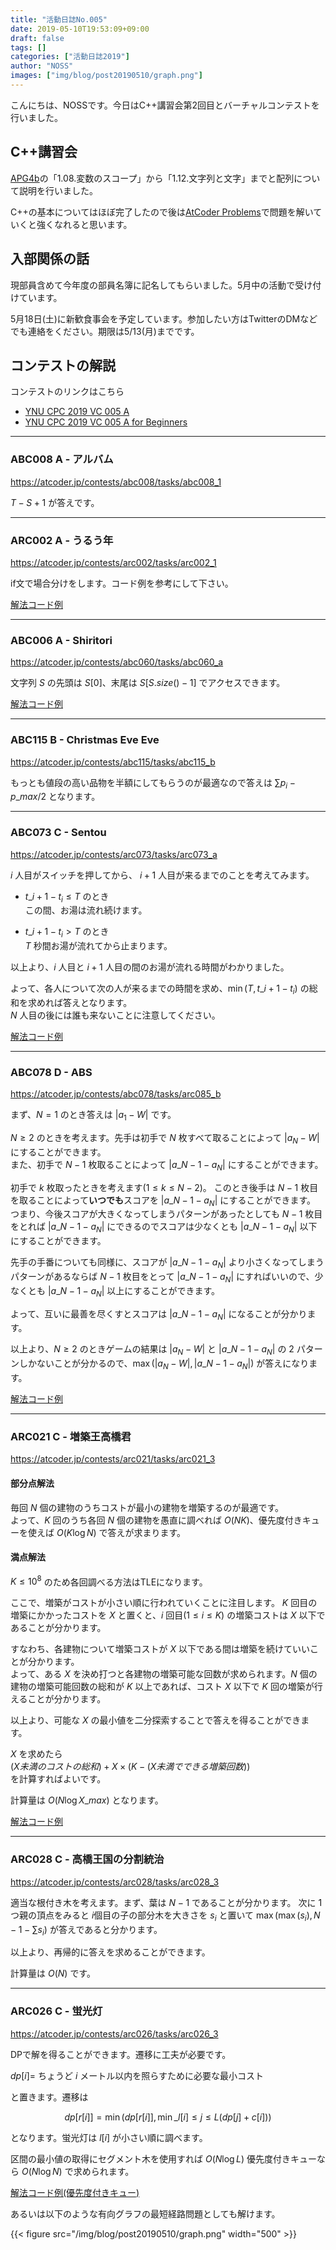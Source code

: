 ```yaml
---
title: "活動日誌No.005"
date: 2019-05-10T19:53:09+09:00
draft: false
tags: []
categories: ["活動日誌2019"]
author: "NOSS"
images: ["img/blog/post20190510/graph.png"]
---
```


こんにちは、NOSSです。今日はC++講習会第2回目とバーチャルコンテストを行いました。

<!--more-->

## C++講習会

[APG4b](https://atcoder.jp/contests/APG4b)の「1.08.変数のスコープ」から「1.12.文字列と文字」までと配列について説明を行いました。

C++の基本についてはほぼ完了したので後は[AtCoder Problems](https://kenkoooo.com/atcoder/?user=NOSS&rivals=&kind=category#/table/)で問題を解いていくと強くなれると思います。

## 入部関係の話

現部員含めて今年度の部員名簿に記名してもらいました。5月中の活動で受け付けています。

5月18日(土)に新歓食事会を予定しています。参加したい方はTwitterのDMなどでも連絡をください。期限は5/13(月)までです。

## コンテストの解説

コンテストのリンクはこちら

- [YNU CPC 2019 VC 005 A](https://not-522.appspot.com/contest/5193489985830912)  
- [YNU CPC 2019 VC 005 A for Beginners](https://not-522.appspot.com/contest/6222278903726080)

---

### ABC008 A - アルバム

https://atcoder.jp/contests/abc008/tasks/abc008_1

$T-S+1$ が答えです。

---

### ARC002 A - うるう年

https://atcoder.jp/contests/arc002/tasks/arc002_1

if文で場合分けをします。コード例を参考にして下さい。

[解法コード例](https://atcoder.jp/contests/arc002/submissions/5328828)

---

### ABC006 A - Shiritori

https://atcoder.jp/contests/abc060/tasks/abc060_a

文字列 $S$ の先頭は $S[0]$、末尾は $S[S.size()-1]$ でアクセスできます。

[解法コード例](https://atcoder.jp/contests/abc060/submissions/2207258)

---

### ABC115 B - Christmas Eve Eve

https://atcoder.jp/contests/abc115/tasks/abc115_b

もっとも値段の高い品物を半額にしてもらうのが最適なので答えは $\sum p_i - p\_{max} / 2$ となります。

---

### ABC073 C - Sentou

https://atcoder.jp/contests/arc073/tasks/arc073_a

$i$ 人目がスイッチを押してから、 $i+1$ 人目が来るまでのことを考えてみます。

- $t\_{i+1} - t_i \le T$ のとき  
    この間、お湯は流れ続けます。

- $t\_{i+1} - t_i \gt T$ のとき  
    $T$ 秒間お湯が流れてから止まります。

以上より、$i$ 人目と $i+1$ 人目の間のお湯が流れる時間がわかりました。

よって、各人について次の人が来るまでの時間を求め、$\min(T, t\_{i+1} - t_i)$ の総和を求めれば答えとなります。  
$N$ 人目の後には誰も来ないことに注意してください。

[解法コード例](https://atcoder.jp/contests/arc073/submissions/5330294)

---

### ABC078 D - ABS

https://atcoder.jp/contests/abc078/tasks/arc085_b

まず、$N=1$ のとき答えは $|a_1 - W|$ です。

$N \ge 2$ のときを考えます。先手は初手で $N$ 枚すべて取ることによって $|a_N - W|$ にすることができます。  
また、初手で $N-1$ 枚取ることによって $|a\_{N-1} - a_N|$ にすることができます。

初手で $k$ 枚取ったときを考えます($1 \le k \le N-2$)。
このとき後手は $N-1$ 枚目を取ることによって**いつでも**スコアを $|a\_{N-1} - a_N|$ にすることができます。
つまり、今後スコアが大きくなってしまうパターンがあったとしても $N-1$ 枚目をとれば $|a\_{N-1} - a_N|$ にできるのでスコアは少なくとも $|a\_{N-1} - a_N|$ 以下にすることができます。

先手の手番についても同様に、スコアが $|a\_{N-1} - a_N|$ より小さくなってしまうパターンがあるならば $N-1$ 枚目をとって $|a\_{N-1} - a_N|$ にすればいいので、少なくとも $|a\_{N-1} - a_N|$ 以上にすることができます。

よって、互いに最善を尽くすとスコアは $|a\_{N-1} - a_N|$ になることが分かります。

以上より、$N \ge 2$ のときゲームの結果は $|a_N - W|$ と $|a\_{N-1} - a_N|$ の $2$ パターンしかないことが分かるので、$\max(|a_N - W|, |a\_{N-1} - a_N|)$ が答えになります。

[解法コード例](https://atcoder.jp/contests/abc078/submissions/5330328)

---

### ARC021 C - 増築王高橋君

https://atcoder.jp/contests/arc021/tasks/arc021_3

#### 部分点解法

毎回 $N$ 個の建物のうちコストが最小の建物を増築するのが最適です。  
よって、$K$ 回のうち各回 $N$ 個の建物を愚直に調べれば $O(NK)$、優先度付きキューを使えば $O(K \log N)$ で答えが求まります。

#### 満点解法

$K \le 10^{8}$ のため各回調べる方法はTLEになります。

ここで、増築がコストが小さい順に行われていくことに注目します。 $K$ 回目の増築にかかったコストを $X$ と置くと、$i$ 回目($1 \le i \le K$) の増築コストは $X$ 以下であることが分かります。  

すなわち、各建物について増築コストが $X$ 以下である間は増築を続けていいことが分かります。  
よって、ある $X$ を決め打つと各建物の増築可能な回数が求められます。$N$ 個の建物の増築可能回数の総和が $K$ 以上であれば、コスト $X$ 以下で $K$ 回の増築が行えることが分かります。

以上より、可能な $X$ の最小値を二分探索することで答えを得ることができます。

$X$ を求めたら  
$(X未満のコストの総和) + X \times (K - (X未満でできる増築回数))$  
を計算すればよいです。

計算量は $O(N \log X\_{max})$ となります。

[解法コード例](https://atcoder.jp/contests/arc021/submissions/5181859)

---

### ARC028 C - 高橋王国の分割統治

https://atcoder.jp/contests/arc028/tasks/arc028_3

適当な根付き木を考えます。まず、葉は $N-1$ であることが分かります。
次に $1$ つ親の頂点をみると $i$個目の子の部分木を大きさを $s_i$ と置いて $\max( \max(s_i), N-1-\sum s_i)$ が答えであると分かります。

以上より、再帰的に答えを求めることができます。

計算量は $O(N)$ です。

---

### ARC026 C - 蛍光灯

https://atcoder.jp/contests/arc026/tasks/arc026_3

DPで解を得ることができます。遷移に工夫が必要です。

$dp[i] =$ ちょうど $i$ メートル以内を照らすために必要な最小コスト

と置きます。遷移は

$$
dp[r[i]] = \min \left(dp[r[i]], \min\_{l[i] \le j \le L} (dp[j] + c[i]) \right)
$$

となります。蛍光灯は $l[i]$ が小さい順に調べます。

区間の最小値の取得にセグメント木を使用すれば $O(N \log L)$ 優先度付きキューなら $O(N \log N)$ で求められます。

[解法コード例(優先度付きキュー)](https://atcoder.jp/contests/arc026/submissions/5138014)

あるいは以下のような有向グラフの最短経路問題としても解けます。

{{< figure src="/img/blog/post20190510/graph.png" width="500" >}}
